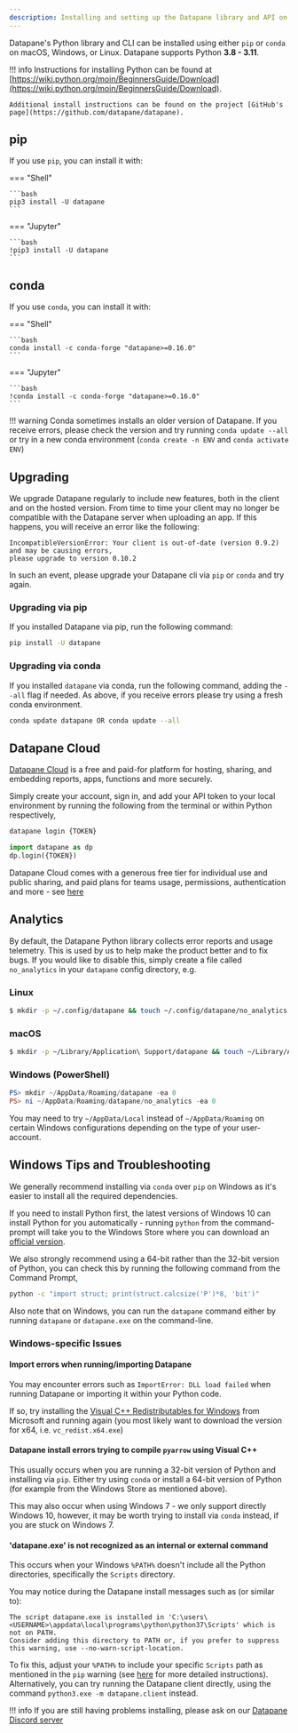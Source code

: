 ```yaml
---
description: Installing and setting up the Datapane library and API on your device
---
```


Datapane's Python library and CLI can be installed using either `pip` or `conda` on macOS, Windows, or Linux. Datapane supports Python **3.8 - 3.11**.

!!! info
    Instructions for installing Python can be found at [https://wiki.python.org/moin/BeginnersGuide/Download](https://wiki.python.org/moin/BeginnersGuide/Download).

    Additional install instructions can be found on the project [GitHub's page](https://github.com/datapane/datapane).

## pip

If you use `pip`, you can install it with:

=== "Shell"

    ```bash
    pip3 install -U datapane
    ```

=== "Jupyter"

    ```bash
    !pip3 install -U datapane
    ```

## conda

If you use `conda`, you can install it with:

=== "Shell"

    ```bash
    conda install -c conda-forge "datapane>=0.16.0"
    ```

=== "Jupyter"

    ```bash
    !conda install -c conda-forge "datapane>=0.16.0"
    ```

!!! warning
    Conda sometimes installs an older version of Datapane. If you receive errors, please check the version and try running `conda update --all` or try in a new conda environment (`conda create -n ENV` and `conda activate ENV`)

## Upgrading

We upgrade Datapane regularly to include new features, both in the client and on the hosted version. From time to time your client may no longer be compatible with the Datapane server when uploading an app. If this happens, you will receive an error like the following:

```
IncompatibleVersionError: Your client is out-of-date (version 0.9.2) and may be causing errors,
please upgrade to version 0.10.2
```

In such an event, please upgrade your Datapane cli via `pip` or `conda` and try again.

### Upgrading via pip

If you installed Datapane via pip, run the following command:

```bash
pip install -U datapane
```

### Upgrading via conda

If you installed `datapane` via conda, run the following command, adding the `--all` flag if needed. As above, if you receive errors please try using a fresh conda environment.

```bash
conda update datapane OR conda update --all
```

## Datapane Cloud

[Datapane Cloud](https://cloud.datapane.com) is a free and paid-for platform for hosting, sharing, and embedding reports, apps, functions and more securely.

Simply create your account, sign in, and add your API token to your local environment by running the following from the terminal or within Python respectively,

```bash
datapane login {TOKEN}
```

```python
import datapane as dp
dp.login({TOKEN})
```

Datapane Cloud comes with a generous free tier for individual use and public sharing, and paid plans for teams usage, permissions, authentication and more - see [here](https://datapane.com/pricing/)


## Analytics

By default, the Datapane Python library collects error reports and usage telemetry.
This is used by us to help make the product better and to fix bugs.
If you would like to disable this, simply create a file called `no_analytics` in your `datapane` config directory, e.g.

### Linux

```bash
$ mkdir -p ~/.config/datapane && touch ~/.config/datapane/no_analytics
```

### macOS

```bash
$ mkdir -p ~/Library/Application\ Support/datapane && touch ~/Library/Application\ Support/datapane/no_analytics
```

### Windows (PowerShell)

```powershell
PS> mkdir ~/AppData/Roaming/datapane -ea 0
PS> ni ~/AppData/Roaming/datapane/no_analytics -ea 0
```

You may need to try `~/AppData/Local` instead of `~/AppData/Roaming` on certain Windows configurations depending on the type of your user-account.


## Windows Tips and Troubleshooting

We generally recommend installing via `conda` over `pip` on Windows as it's easier to install all the required dependencies.

If you need to install Python first, the latest versions of Windows 10 can install Python for you automatically - running `python` from the command-prompt will take you to the Windows Store where you can download an [official version](https://docs.python.org/3/using/windows.html#the-microsoft-store-package).

We also strongly recommend using a 64-bit rather than the 32-bit version of Python, you can check this by running the following command from the Command Prompt,

```bash
python -c "import struct; print(struct.calcsize('P')*8, 'bit')"
```

Also note that on Windows, you can run the `datapane` command either by running `datapane` or `datapane.exe` on the command-line.

### Windows-specific Issues

#### Import errors when running/importing Datapane

You may encounter errors such as `ImportError: DLL load failed` when running Datapane or importing it within your Python code.

If so, try installing the [Visual C++ Redistributables for Windows](https://support.microsoft.com/en-us/help/2977003/the-latest-supported-visual-c-downloads) from Microsoft and running again (you most likely want to download the version for x64, i.e. `vc_redist.x64.exe`)

#### Datapane install errors trying to compile `pyarrow` using Visual C++

This usually occurs when you are running a 32-bit version of Python and installing via `pip`. Either try using `conda` or install a 64-bit version of Python (for example from the Windows Store as mentioned above).

This may also occur when using Windows 7 - we only support directly Windows 10, however, it may be worth trying to install via `conda` instead, if you are stuck on Windows 7.

#### 'datapane.exe' is not recognized as an internal or external command

This occurs when your Windows `%PATH%` doesn't include all the Python directories, specifically the `Scripts` directory.

You may notice during the Datapane install messages such as (or similar to):

```
The script datapane.exe is installed in 'C:\users\<USERNAME>\appdata\local\programs\python\python37\Scripts' which is not on PATH.
Consider adding this directory to PATH or, if you prefer to suppress this warning, use --no-warn-script-location.
```

To fix this, adjust your `%PATH%` to include your specific `Scripts` path as mentioned in the `pip` warning (see [here](https://datatofish.com/add-python-to-windows-path/) for more detailed instructions). Alternatively, you can try running the Datapane client directly, using the command `python3.exe -m datapane.client` instead.

!!! info
    If you are still having problems installing, please ask on our [Datapane Discord server](https://chat.datapane.com)
